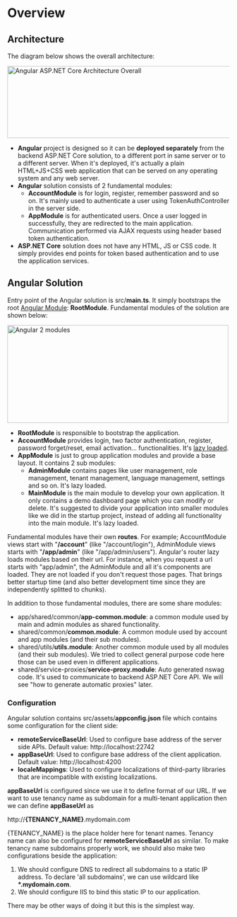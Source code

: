 # Overview

## Architecture

The diagram below shows the overall architecture:

<img src="images/angular2-core-overall-architecture.png" alt="Angular ASP.NET Core Architecture Overall" class="thumbnail" width="683" height="163" />

-   **Angular** project is designed so it can be **deployed separately**
    from the backend ASP.NET Core solution, to a different port in same
    server or to a different server. When it's deployed, it's actually a
    plain HTML+JS+CSS web application that can be served on any operating
    system and any web server.
-   **Angular** solution consists of 2 fundamental modules:
    -   **AccountModule** is for login, register, remember password and
        so on. It's mainly used to authenticate a user using
        TokenAuthController in the server side.
    -   **AppModule** is for authenticated users. Once a user logged in
        successfully, they are redirected to the main application.
        Communication performed via AJAX requests using header based
        token authentication.
-   **ASP.NET Core** solution does not have any HTML, JS or CSS code. It
    simply provides end points for token based authentication and to use
    the application services.

## Angular Solution

Entry point of the Angular solution is src/**main.ts**. It simply bootstraps the root [Angular Module](https://angular.io/docs/ts/latest/guide/ngmodule.html):
**RootModule**. Fundamental modules of the solution are shown below:

<img src="images/ng2-modules.png" alt="Angular 2 modules" class="img-thumbnail" width="501" height="221" />

-   **RootModule** is responsible to bootstrap the application.
-   **AccountModule** provides login, two factor authentication,
    register, password forget/reset, email activation...
    functionalities. It's [lazy loaded](https://angular.io/docs/ts/latest/guide/router.html).
-   **AppModule** is just to group application modules and provide a
    base layout. It contains 2 sub modules:
    -   **AdminModule** contains pages like user management, role
        management, tenant management, language management, settings and
        so on. It's lazy loaded.
    -   **MainModule** is the main module to develop your own
        application. It only contains a demo dashboard page which you
        can modify or delete. It's suggested to divide your application
        into smaller modules like we did in the startup project, instead
        of adding all functionality into the main module. It's lazy
        loaded.

Fundamental modules have their own **routes**. For example;
AccountModule views start with "**/account**" (like "/account/login"), AdminModule views starts with "**/app/admin**" (like "/app/admin/users"). Angular's router lazy loads modules based on their
url. For instance, when you request a url starts with "app/admin", the AdminModule and all it's components are loaded. They are not loaded if you don't request those pages. That brings better startup time (and also
better development time since they are independently splitted to chunks).

In addition to those fundamental modules, there are some share modules:

-   app/shared/common/**app-common.module**: a common module used by
    main and admin modules as shared functionality.
-   shared/common/**common.module**: A common module used by account and
    app modules (and their sub modules).
-   shared/utils/**utils.module**: Another common module used by all
    modules (and their sub modules). We tried to collect general purpose
    code here those can be used even in different applications.
-   shared/service-proxies/**service-proxy.module**: Auto generated
    nswag code. It's used to communicate to backend ASP.NET Core API. We
    will see "how to generate automatic proxies" later.

### Configuration

Angular solution contains src/assets/**appconfig.json** file which
contains some configuration for the client side:

- **remoteServiceBaseUrl**: Used to configure base address of the server side APIs. Default value: http://localhost:22742
- **appBaseUrl**: Used to configure base address of the client application. Default value: http://localhost:4200
- **localeMappings**: Used to configure localizations of third-party libraries that are incompatible with existing localizations.

**appBaseUrl** is configured since we use it to define format of our
URL. If we want to use tenancy name as subdomain for a multi-tenant
application then we can define **appBaseUrl** as

http://**{TENANCY\_NAME}**.mydomain.com

{TENANCY\_NAME} is the place holder here for tenant names. Tenancy name
can also be configured for **remoteServiceBaseUrl** as similar. To make
tenancy name subdomains properly work, we should also make two
configurations beside the application:

1.  We should configure DNS to redirect all subdomains to a static IP
    address. To declare 'all subdomains', we can use wildcard like
    **\*.mydomain.com**.
2.  We should configure IIS to bind this static IP to our application.

There may be other ways of doing it but this is the simplest way.
